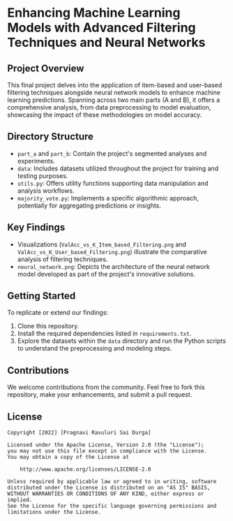 # Enhancing Machine Learning Models with Advanced Filtering Techniques and Neural Networks

## Project Overview
This final project delves into the application of item-based and user-based filtering techniques alongside neural network models to enhance machine learning predictions. Spanning across two main parts (A and B), it offers a comprehensive analysis, from data preprocessing to model evaluation, showcasing the impact of these methodologies on model accuracy.

## Directory Structure
- `part_a` and `part_b`: Contain the project's segmented analyses and experiments.
- `data`: Includes datasets utilized throughout the project for training and testing purposes.
- `utils.py`: Offers utility functions supporting data manipulation and analysis workflows.
- `majority_vote.py`: Implements a specific algorithmic approach, potentially for aggregating predictions or insights.

## Key Findings
- Visualizations (`ValAcc_vs_K_Item_based_Filtering.png` and `ValAcc_vs_K_User_based_Filtering.png`) illustrate the comparative analysis of filtering techniques.
- `neural_network.png`: Depicts the architecture of the neural network model developed as part of the project's innovative solutions.

## Getting Started
To replicate or extend our findings:
1. Clone this repository.
2. Install the required dependencies listed in `requirements.txt`.
3. Explore the datasets within the `data` directory and run the Python scripts to understand the preprocessing and modeling steps.

## Contributions
We welcome contributions from the community. Feel free to fork this repository, make your enhancements, and submit a pull request.

## License

    Copyright [2022] [Pragnavi Ravuluri Sai Durga]

    Licensed under the Apache License, Version 2.0 (the "License");
    you may not use this file except in compliance with the License.
    You may obtain a copy of the License at

        http://www.apache.org/licenses/LICENSE-2.0

    Unless required by applicable law or agreed to in writing, software
    distributed under the License is distributed on an "AS IS" BASIS,
    WITHOUT WARRANTIES OR CONDITIONS OF ANY KIND, either express or implied.
    See the License for the specific language governing permissions and
    limitations under the License.
